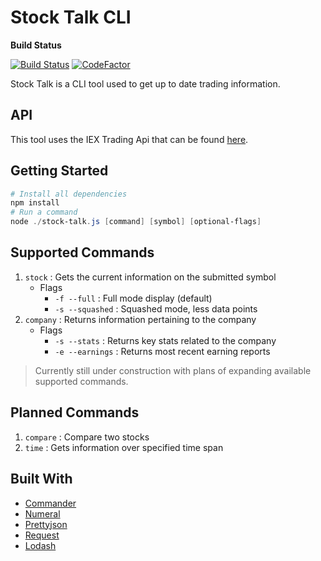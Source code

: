 # Stock Talk CLI

**Build Status**

[![Build Status](https://travis-ci.com/dills122/Stock-Talk.svg?branch=master)](https://travis-ci.com/dills122/Stock-Talk) [![CodeFactor](https://www.codefactor.io/repository/github/dills122/stock-talk/badge)](https://www.codefactor.io/repository/github/dills122/stock-talk)

Stock Talk is a CLI tool used to get up to date trading information.

## API

This tool uses the IEX Trading Api that can be found [here](https://iextrading.com/developer/docs/#getting-started).

## Getting Started

``` powershell
# Install all dependencies
npm install
# Run a command
node ./stock-talk.js [command] [symbol] [optional-flags]
```

## Supported Commands

1. `stock` : Gets the current information on the submitted symbol
   * Flags
     * `-f --full` : Full mode display (default)
     * `-s --squashed` : Squashed mode, less data points
2. `company` : Returns information pertaining to the company
   * Flags
     * `-s --stats` : Returns key stats related to the company
     * `-e --earnings` : Returns most recent earning reports

> Currently still under construction with plans of expanding available supported commands.

## Planned Commands

1. `compare` : Compare two stocks
2. `time` : Gets information over specified time span

## Built With

* [Commander](https://github.com/tj/commander.js)
* [Numeral](https://github.com/adamwdraper/Numeral-js)
* [Prettyjson](https://github.com/rafeca/prettyjson)
* [Request](https://github.com/request/request)
* [Lodash](https://github.com/lodash/lodash/)

